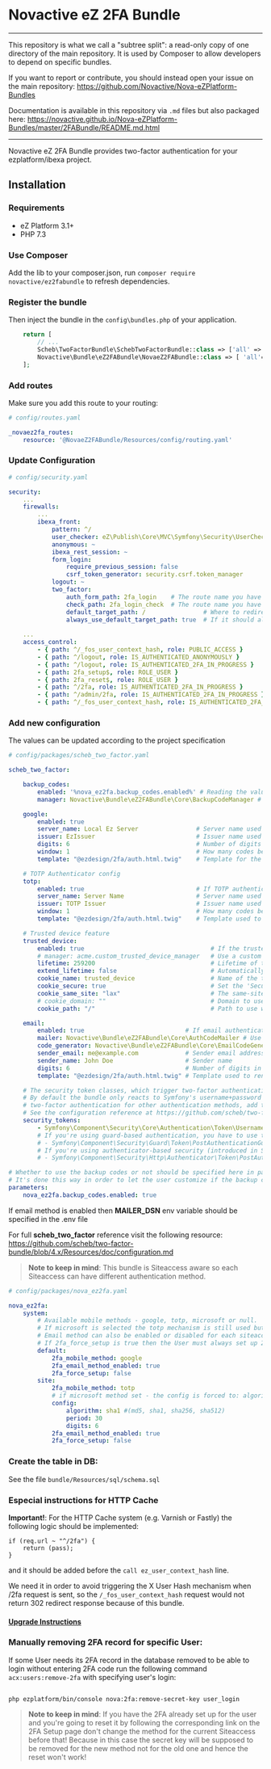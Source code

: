 # Novactive eZ 2FA Bundle

----

This repository is what we call a "subtree split": a read-only copy of one directory of the main repository. 
It is used by Composer to allow developers to depend on specific bundles.

If you want to report or contribute, you should instead open your issue on the main repository: https://github.com/Novactive/Nova-eZPlatform-Bundles

Documentation is available in this repository via `.md` files but also packaged here: https://novactive.github.io/Nova-eZPlatform-Bundles/master/2FABundle/README.md.html

----

Novactive eZ 2FA Bundle provides two-factor authentication for your ezplatform/ibexa project.

## Installation

### Requirements

* eZ Platform 3.1+
* PHP 7.3

### Use Composer

Add the lib to your composer.json, run `composer require novactive/ez2fabundle` to refresh dependencies.

### Register the bundle

Then inject the bundle in the `config\bundles.php` of your application.

```php
    return [
        // ...
        Scheb\TwoFactorBundle\SchebTwoFactorBundle::class => ['all' => true],
        Novactive\Bundle\eZ2FABundle\NovaeZ2FABundle::class => [ 'all'=> true ],
    ];
```

### Add routes

Make sure you add this route to your routing:

```yaml
# config/routes.yaml

_novaez2fa_routes:
    resource: '@NovaeZ2FABundle/Resources/config/routing.yaml'

```

### Update Configuration

```yaml
# config/security.yaml

security:
    ...
    firewalls:
        ...
        ibexa_front:
            pattern: ^/
            user_checker: eZ\Publish\Core\MVC\Symfony\Security\UserChecker
            anonymous: ~
            ibexa_rest_session: ~
            form_login:
                require_previous_session: false
                csrf_token_generator: security.csrf.token_manager
            logout: ~
            two_factor:
                auth_form_path: 2fa_login    # The route name you have used in the routes.yaml
                check_path: 2fa_login_check  # The route name you have used in the routes.yaml
                default_target_path: /                # Where to redirect by default after successful authentication
                always_use_default_target_path: true  # If it should always redirect to default_target_path
    
    ...
    access_control:
        - { path: ^/_fos_user_context_hash, role: PUBLIC_ACCESS }
        - { path: ^/logout, role: IS_AUTHENTICATED_ANONYMOUSLY }
        - { path: ^/logout, role: IS_AUTHENTICATED_2FA_IN_PROGRESS }
        - { path: 2fa_setup$, role: ROLE_USER }
        - { path: 2fa_reset$, role: ROLE_USER }
        - { path: ^/2fa, role: IS_AUTHENTICATED_2FA_IN_PROGRESS }
        - { path: ^/admin/2fa, role: IS_AUTHENTICATED_2FA_IN_PROGRESS }
        - { path: ^/_fos_user_context_hash, role: IS_AUTHENTICATED_2FA_IN_PROGRESS }

```

### Add new configuration

The values can be updated according to the project specification

```yaml
# config/packages/scheb_two_factor.yaml

scheb_two_factor:

    backup_codes:
        enabled: '%nova_ez2fa.backup_codes.enabled%' # Reading the value from the nova_ez2fa.backup_codes.enabled value in parameters section
        manager: Novactive\Bundle\eZ2FABundle\Core\BackupCodeManager # This should either remain or be replaced with another one developed for that purpose

    google:
        enabled: true
        server_name: Local Ez Server                # Server name used in QR code
        issuer: EzIssuer                            # Issuer name used in QR code
        digits: 6                                   # Number of digits in authentication code
        window: 1                                   # How many codes before/after the current one would be accepted as valid
        template: "@ezdesign/2fa/auth.html.twig"    # Template for the 2FA login page

    # TOTP Authenticator config
    totp:
        enabled: true                               # If TOTP authentication should be enabled, default false
        server_name: Server Name                    # Server name used in QR code
        issuer: TOTP Issuer                         # Issuer name used in QR code
        window: 1                                   # How many codes before/after the current one would be accepted as valid
        template: "@ezdesign/2fa/auth.html.twig"    # Template used to render the authentication form

    # Trusted device feature
    trusted_device:
        enabled: true                                   # If the trusted device feature should be enabled
        # manager: acme.custom_trusted_device_manager   # Use a custom trusted device manager
        lifetime: 259200                                # Lifetime of the trusted device token, in seconds
        extend_lifetime: false                          # Automatically extend lifetime of the trusted cookie on re-login
        cookie_name: trusted_device                     # Name of the trusted device cookie
        cookie_secure: true                             # Set the 'Secure' (HTTPS Only) flag on the trusted device cookie
        cookie_same_site: "lax"                         # The same-site option of the cookie, can be "lax", "strict" or null
        # cookie_domain: ""                             # Domain to use when setting the cookie, fallback to the request domain if not set
        cookie_path: "/"                                # Path to use when setting the cookie

    email:
        enabled: true                            # If email authentication should be enabled, default false
        mailer: Novactive\Bundle\eZ2FABundle\Core\AuthCodeMailer # Use alternative service to send the authentication code
        code_generator: Novactive\Bundle\eZ2FABundle\Core\EmailCodeGenerator # Use alternative service to generate authentication code
        sender_email: me@example.com             # Sender email address
        sender_name: John Doe                    # Sender name
        digits: 6                                # Number of digits in authentication code
        template: "@ezdesign/2fa/auth.html.twig" # Template used to render the authentication form

    # The security token classes, which trigger two-factor authentication.
    # By default the bundle only reacts to Symfony's username+password authentication. If you want to enable
    # two-factor authentication for other authentication methods, add their security token classes.
    # See the configuration reference at https://github.com/scheb/two-factor-bundle/blob/4.x/Resources/doc/configuration.md
    security_tokens:
        - Symfony\Component\Security\Core\Authentication\Token\UsernamePasswordToken
        # If you're using guard-based authentication, you have to use this one:
        # - Symfony\Component\Security\Guard\Token\PostAuthenticationGuardToken
        # If you're using authenticator-based security (introduced in Symfony 5.1), you have to use this one:
        # - Symfony\Component\Security\Http\Authenticator\Token\PostAuthenticationToken

# Whether to use the backup codes or not should be specified here in parameters section, then used in scheb_two_factor.backup_codes
# It's done this way in order to let the user customize if the backup codes should be generated or not
parameters:
    nova_ez2fa.backup_codes.enabled: true

```

If email method is enabled then **MAILER_DSN** env variable should be specified in the .env file

For full **scheb_two_factor** reference visit the following resource: https://github.com/scheb/two-factor-bundle/blob/4.x/Resources/doc/configuration.md

> **Note to keep in mind**: This bundle is Siteaccess aware so each Siteaccess can have different authentication method.

```yaml
# config/packages/nova_ez2fa.yaml

nova_ez2fa:
    system:
        # Available mobile methods - google, totp, microsoft or null.
        # If microsoft is selected the totp mechanism is still used but the config is forced and static so Microsoft Authenticator app can be used.
        # Email method can also be enabled or disabled for each siteaccess
        # If 2fa_force_setup is true then the User must always set up 2FA upon authentication and reset function is off
        default:
            2fa_mobile_method: google
            2fa_email_method_enabled: true
            2fa_force_setup: false
        site:
            2fa_mobile_method: totp
            # if microsoft method set - the config is forced to: algorithm: sha1, period: 30, digits: 6
            config:
                algorithm: sha1 #(md5, sha1, sha256, sha512)
                period: 30
                digits: 6
            2fa_email_method_enabled: true
            2fa_force_setup: false

```

### Create the table in DB:

See the file `bundle/Resources/sql/schema.sql`

### Especial instructions for HTTP Cache
**Important!**: For the HTTP Cache system (e.g. Varnish or Fastly) the following logic should be implemented:
```vcl
if (req.url ~ "^/2fa") {
    return (pass);
}
```
and it should be added before the `call ez_user_context_hash` line.

We need it in order to avoid triggering the X User Hash mechanism when /2fa request is sent, so the `/_fos_user_context_hash` request would not return 302 redirect response because of this bundle.

#### [Upgrade Instructions](UPGRADE.md)

### Manually removing 2FA record for specific User:

If some User needs its 2FA record in the database removed to be able to login without entering 2FA code run the following command `acx:users:remove-2fa` with specifying user's login:

```shell script

php ezplatform/bin/console nova:2fa:remove-secret-key user_login

```

> **Note to keep in mind**: If you have the 2FA already set up for the user and you're going to reset it by following the corresponding link on the 2FA Setup page don't change the method for the current Siteaccess before that! Because in this case the secret key will be supposed to be removed for the new method not for the old one and hence the reset won't work!
